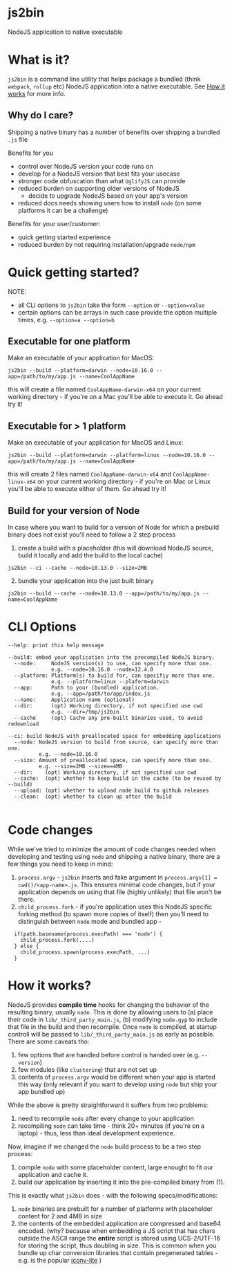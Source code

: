 # js2bin
NodeJS application to native executable

# What is it?
`js2bin` is a command line utility that helps package a bundled (think `webpack`, `rollup` etc) NodeJS application into a native executable. See [How it works](#how-it-works) for more info. 

## Why do I care?
Shipping a native binary has a number of benefits over shipping a bundled `.js` file

Benefits for you
* control over NodeJS version your code runs on 
* develop for a NodeJS version that best fits your usecase
* stronger code obfuscation than what `UglifyJS` can provide
* reduced burden on supporting older versions of NodeJS 
    * decide to upgrade NodeJS based on your app's version
* reduced docs needs showing users how to install `node` (on some platforms it can be a challenge) 

Benefits for your user/customer:
* quick getting started experience 
* reduced burden by not requiring installation/upgrade `node/npm` 

# Quick getting started?

NOTE:
* all CLI  options to `js2bin` take the form `--option` or `--option=value`
* certain options can be arrays in such case provide the option multiple times, e.g. `--option=a --option=b`

## Executable for one platform
Make an executable of your application for MacOS:

```
js2bin --build --platform=darwin --node=10.16.0 --app=/path/to/my/app.js --name=CoolAppName
```
this will create a file named `CoolAppName-darwin-x64` on your current working directory - if you're on a Mac you'll be able to execute it. Go ahead try it!

## Executable for > 1 platform
Make an executable of your application for MacOS and Linux:

```
js2bin --build --platform=darwin --platform=linux --node=10.16.0 --app=/path/to/my/app.js --name=CoolAppName
```
this will create 2 files named `CoolAppName-darwin-x64` and `CoolAppName-linux-x64` on your current working directory - if you're on Mac  or Linux you'll be able to execute either of them. Go ahead try it!

## Build for your version of Node
In case where you want to build for a version of Node for which a prebuild binary does not exist you'll need to follow a 2 step process
1. create a build with a placeholder (this will download NodeJS source, build it locally and add the build to the local cache)
```
js2bin --ci --cache --node=10.13.0 --size=2MB
```
2. bundle your application into the just built binary
```
js2bin --build --cache --node=10.13.0 --app=/path/to/my/app.js --name=CoolAppName
```

# CLI Options

```
--help: print this help message

--build: embed your application into the precompiled NodeJS binary.
  --node:     NodeJS version(s) to use, can specify more than one. 
              e.g. --node=10.16.0 --node=12.4.0
  --platform: Platform(s) to build for, can specifiy more than one. 
              e.g. --platform=linux --plaform=darwin
  --app:      Path to your (bundled) application. 
              e.g. --app=/path/to/app/index.js
  --name:     Application name (optional)
  --dir:      (opt) Working directory, if not specified use cwd
              e.g. --dir=/tmp/js2bin
  --cache     (opt) Cache any pre-built binaries used, to avoid redownload

--ci: build NodeJS with preallocated space for embedding applications
  --node: NodeJS version to build from source, can specify more than one. 
          e.g. --node=10.16.0
  --size: Amount of preallocated space, can specify more than one. 
          e.g. --size=2MB --size==4MB
  --dir:    (opt) Working directory, if not specified use cwd
  --cache:  (opt) whether to keep build in the cache (to be reused by --build)
  --upload: (opt) whether to upload node build to github releases
  --clean:  (opt) whether to clean up after the build


```

# Code changes 

While we've tried to minimize the amount of code changes needed when developing and testing using `node` and shipping a native binary, there are a few things you need to keep in mind:
1. `process.argv` - `js2bin` inserts and fake argument in `process.argv[1] = cwd()/<app-name>.js`. This ensures minimal code changes, but if your application depends on using that file (highly unlikely) that file won't be there.
2. `child_process.fork` - if you're application uses this NodeJS specific forking method (to spawn more copies of itself) then you'll need to distinguish between `node` mode and bundled app -
```
  if(path.basename(process.execPath) === 'node') {
    child_process.fork(....)
  } else {
    child_process.spawn(process.execPath, ...)
  }
```

# How it works?

NodeJS provides **compile time** hooks for changing the behavior of the resulting binary, usually `node`. This is done by allowing users to (a) place their code in `lib/_third_party_main.js`, (b) modifying `node.gyp` to include that file in the build and then recompile. Once `node` is compiled, at startup controll will be passed to `lib/_third_party_main.js` as early as possible. There are some caveats tho:
1. few options that are handled before control is handed over (e.g. `--version`) 
2. few modules (like `clustering`) that are not set up
3. contents of `process.argv` would be different when your app is started this way (only relevant if you want to develop using `node` but ship your app bundled up)

While the above is pretty straightforward it suffers from two problems:
1. need to recompile `node` after every change to your application 
2. recompiling `node` can take time - think 20+ minutes (if you're on a laptop) - thus, less than ideal development experience.

Now, imagine if we changed the `node` build process to be a two step process:
1. compile `node` with some placeholder content, large enought to fit our application and cache it. 
2. build our application by inserting it into the pre-compiled binary from (1).

This is exactly what `js2bin` does - with the following specs/modifications:
1. `node` binaries are prebuilt for a number of platforms with placeholder content for 2 and 4MB in size
2. the contents of the embedded application are compressed and base64 encoded. (why? because when embedding a JS script that has chars outside the ASCII range the **entire** script is stored using UCS-2/UTF-16 for storing the script, thus doubling in size. This is common when you bundle up char conversion libraries that contain pregenerated tables - e.g. is the popular [iconv-lite](https://www.npmjs.com/package/iconv-lite) )


